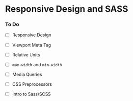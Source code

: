 # Responsive Design and SASS

### To Do
- [ ] Responsive Design
- [ ] Viewport Meta Tag
- [ ] Relative Units
- [ ] `max-width` and `min-width`
- [ ] Media Queries
- [ ] CSS Preprocessors
- [ ] Intro to Sass/SCSS




















# 
